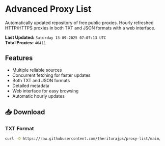 # Advanced Proxy List

Automatically updated repository of free public proxies. Hourly refreshed HTTP/HTTPS proxies in both TXT and JSON formats with a web interface.

**Last Updated:** `Saturday 13-09-2025 07:07:13 UTC`  
**Total Proxies:** `40411`

## Features
- Multiple reliable sources
- Concurrent fetching for faster updates
- Both TXT and JSON formats
- Detailed metadata
- Web interface for easy browsing
- Automatic hourly updates

## 📥 Download

### TXT Format
```bash
curl -O https://raw.githubusercontent.com/theriturajps/proxy-list/main/proxies.txt